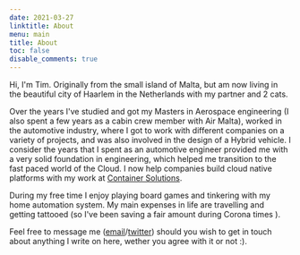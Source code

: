 ```yaml
---
date: 2021-03-27
linktitle: About
menu: main
title: About
toc: false
disable_comments: true
---
```


Hi, I'm Tim. Originally from the small island of Malta, but am now living in the beautiful city of Haarlem in the Netherlands with my partner and 2 cats.

Over the years I've studied and got my Masters in Aerospace engineering (I also spent a few years as a cabin crew member with Air Malta), worked in the automotive industry, where I got to work with different companies on a variety of projects, and was also involved in the design of a Hybrid vehicle. I consider the years that I spent as an automotive engineer provided me with a very solid foundation in engineering, which helped me transition to the fast paced world of the Cloud. I now help companies build cloud native platforms with my work at [Container Solutions](https://www.container-solutions.com/).

During my free time I enjoy playing board games and tinkering with my home automation system. My main expenses in life are travelling and getting tattooed (so I've been saving a fair amount during Corona times ).

Feel free to message me ([email](mailto:tim@timothymamo.com)/[twitter](https://twitter.com/timothy_mamo)) should you wish to get in touch about anything I write on here, wether you agree with it or not :).